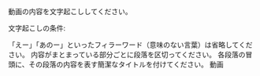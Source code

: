 動画の内容を文字起こししてください。

文字起こしの条件:

「えー」「あのー」といったフィラーワード（意味のない言葉）は省略してください。
内容がまとまっている部分ごとに段落を区切ってください。
各段落の冒頭に、その段落の内容を表す簡潔なタイトルを付けてください。
動画
